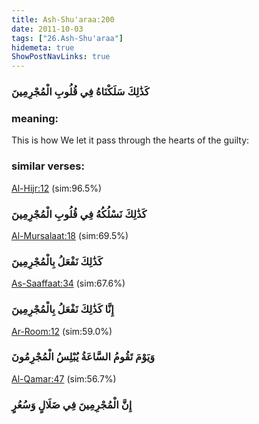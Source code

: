 ```yaml
---
title: Ash-Shu'araa:200
date: 2011-10-03
tags: ["26.Ash-Shu'araa"]
hidemeta: true 
ShowPostNavLinks: true 
---
```

### كَذَٰلِكَ سَلَكْنَاهُ فِي قُلُوبِ الْمُجْرِمِينَ
### meaning: 
This is how We let it pass through the hearts of the guilty:
### similar verses: 

[Al-Hijr:12](/15/12) (sim:96.5%)

### كَذَٰلِكَ نَسْلُكُهُ فِي قُلُوبِ الْمُجْرِمِينَ

[Al-Mursalaat:18](/77/18) (sim:69.5%)

### كَذَٰلِكَ نَفْعَلُ بِالْمُجْرِمِينَ

[As-Saaffaat:34](/37/34) (sim:67.6%)

### إِنَّا كَذَٰلِكَ نَفْعَلُ بِالْمُجْرِمِينَ

[Ar-Room:12](/30/12) (sim:59.0%)

### وَيَوْمَ تَقُومُ السَّاعَةُ يُبْلِسُ الْمُجْرِمُونَ

[Al-Qamar:47](/54/47) (sim:56.7%)

### إِنَّ الْمُجْرِمِينَ فِي ضَلَالٍ وَسُعُرٍ
